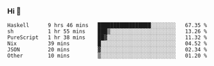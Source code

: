 ### Hi 👋

<!--START_SECTION:waka-->

```text
Haskell      9 hrs 46 mins   █████████████████░░░░░░░░   67.35 %
sh           1 hr 55 mins    ███▒░░░░░░░░░░░░░░░░░░░░░   13.26 %
PureScript   1 hr 38 mins    ██▓░░░░░░░░░░░░░░░░░░░░░░   11.32 %
Nix          39 mins         █░░░░░░░░░░░░░░░░░░░░░░░░   04.52 %
JSON         20 mins         ▓░░░░░░░░░░░░░░░░░░░░░░░░   02.34 %
Other        10 mins         ▒░░░░░░░░░░░░░░░░░░░░░░░░   01.20 %
```

<!--END_SECTION:waka-->

